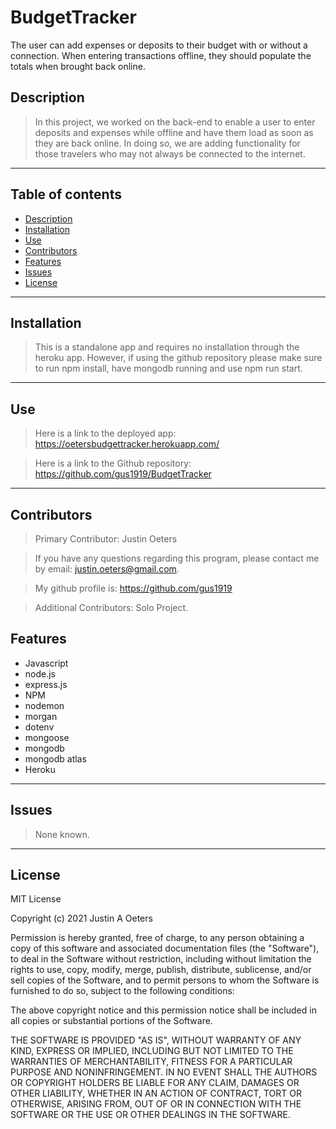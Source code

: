 # BudgetTracker
The user can add expenses or deposits to their budget with or without a connection.  When entering transactions offline, they should populate the totals when brought back online.

## Description
> In this project, we worked on the back-end to enable a user to enter deposits and expenses while offline and have them load as soon as they are back online.  In doing so, we are adding functionality for those travelers who may not always be connected to the internet.

  ---
  ## Table of contents
  * [Description](#description)
  * [Installation](#installation)
  * [Use](#use)
  * [Contributors](#contributors)
  * [Features](#features)
  * [Issues](#issues)
  * [License](#license)
  ---
  ## Installation
   
   > This is a standalone app and requires no installation through the heroku app.  However, if using the github repository please make sure to run npm install, have mongodb running and use npm run start.

  ---
  ## Use

  > Here is a link to the deployed app: https://oetersbudgettracker.herokuapp.com/

  > Here is a link to the Github repository: https://github.com/gus1919/BudgetTracker


  ---
  ## Contributors

 > Primary Contributor: Justin Oeters
  
> If you have any questions regarding this program, please contact me by email: justin.oeters@gmail.com.
  
>  My github profile is: https://github.com/gus1919

>  Additional Contributors: Solo Project.

  ## Features
* Javascript
* node.js
* express.js
* NPM
* nodemon
* morgan
* dotenv
* mongoose
* mongodb
* mongodb atlas
* Heroku
---
  ## Issues
> None known.

---

## License

MIT License

Copyright (c) 2021 Justin A Oeters

Permission is hereby granted, free of charge, to any person obtaining a copy
of this software and associated documentation files (the "Software"), to deal
in the Software without restriction, including without limitation the rights
to use, copy, modify, merge, publish, distribute, sublicense, and/or sell
copies of the Software, and to permit persons to whom the Software is
furnished to do so, subject to the following conditions:

The above copyright notice and this permission notice shall be included in all
copies or substantial portions of the Software.

THE SOFTWARE IS PROVIDED "AS IS", WITHOUT WARRANTY OF ANY KIND, EXPRESS OR
IMPLIED, INCLUDING BUT NOT LIMITED TO THE WARRANTIES OF MERCHANTABILITY,
FITNESS FOR A PARTICULAR PURPOSE AND NONINFRINGEMENT. IN NO EVENT SHALL THE
AUTHORS OR COPYRIGHT HOLDERS BE LIABLE FOR ANY CLAIM, DAMAGES OR OTHER
LIABILITY, WHETHER IN AN ACTION OF CONTRACT, TORT OR OTHERWISE, ARISING FROM,
OUT OF OR IN CONNECTION WITH THE SOFTWARE OR THE USE OR OTHER DEALINGS IN THE
SOFTWARE.